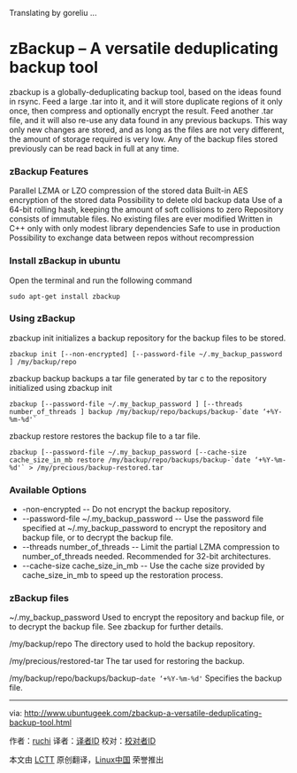 Translating by goreliu ...

zBackup – A versatile deduplicating backup tool
================================================================================
zbackup is a globally-deduplicating backup tool, based on the ideas found in rsync. Feed a large .tar into it, and it will store duplicate regions of it only once, then compress and optionally encrypt the result. Feed another .tar file, and it will also re-use any data found in any previous backups. This way only new changes are stored, and as long as the files are not very different, the amount of storage required is very low. Any of the backup files stored previously can be read back in full at any time.

### zBackup Features ###

Parallel LZMA or LZO compression of the stored data
Built-in AES encryption of the stored data
Possibility to delete old backup data
Use of a 64-bit rolling hash, keeping the amount of soft collisions to zero
Repository consists of immutable files. No existing files are ever modified
Written in C++ only with only modest library dependencies
Safe to use in production
Possibility to exchange data between repos without recompression

### Install zBackup in ubuntu ###

Open the terminal and run the following command

    sudo apt-get install zbackup

### Using zBackup ###

zbackup init initializes a backup repository for the backup files to be stored.

    zbackup init [--non-encrypted] [--password-file ~/.my_backup_password ] /my/backup/repo

zbackup backup backups a tar file generated by tar c to the repository initialized using zbackup init

    zbackup [--password-file ~/.my_backup_password ] [--threads number_of_threads ] backup /my/backup/repo/backups/backup-`date ‘+%Y-%m-%d'`

zbackup restore restores the backup file to a tar file.

    zbackup [--password-file ~/.my_backup_password [--cache-size cache_size_in_mb restore /my/backup/repo/backups/backup-`date ‘+%Y-%m-%d'` > /my/precious/backup-restored.tar

### Available Options ###

- -non-encrypted -- Do not encrypt the backup repository.
- --password-file ~/.my_backup_password -- Use the password file specified at ~/.my_backup_password to encrypt the repository and backup file, or to decrypt the backup file.
- --threads number_of_threads -- Limit the partial LZMA compression to number_of_threads needed. Recommended for 32-bit architectures.
- --cache-size cache_size_in_mb -- Use the cache size provided by cache_size_in_mb to speed up the restoration process.

### zBackup files ###

~/.my_backup_password Used to encrypt the repository and backup file, or to decrypt the backup file. See zbackup for further details.

/my/backup/repo The directory used to hold the backup repository.

/my/precious/restored-tar The tar used for restoring the backup.

/my/backup/repo/backups/backup-`date ‘+%Y-%m-%d'` Specifies the backup file.

--------------------------------------------------------------------------------

via: http://www.ubuntugeek.com/zbackup-a-versatile-deduplicating-backup-tool.html

作者：[ruchi][a]
译者：[译者ID](https://github.com/译者ID)
校对：[校对者ID](https://github.com/校对者ID)

本文由 [LCTT](https://github.com/LCTT/TranslateProject) 原创翻译，[Linux中国](http://linux.cn/) 荣誉推出

[a]:http://www.ubuntugeek.com/author/ubuntufix
